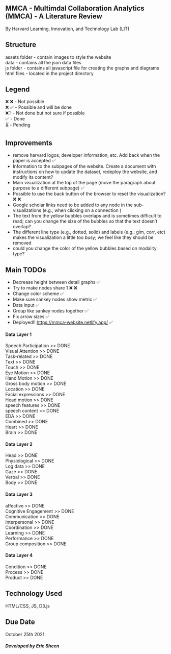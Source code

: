## MMCA - Multimdal Collaboration Analytics (MMCA) - A Literature Review

By Harvard Learning, Innovation, and Technology Lab (LIT)

## Structure

assets folder - contain images to style the website </br>
data - contains all the json data files </br>
js folder - contains all javascript file for creating the graphs and diagrams </br>
html files - located in the project directory </br>

## Legend

❌ ❌ - Not possible </br>
❌ ✅ - Possible and will be done </br>
❌❔ - Not done but not sure if possible </br>
✅ - Done </br>
⏳ - Pending 

## Improvements

- remove harvard logos, developer information, etc. Add back when the paper is accepted ✅ </br>
- Information to the subpages of the website. Create a document with instructions on how to update the dataset, redeploy the website, and modify its content? </br>
- Main visualization at the top of the page (move the paragraph about purpose to a different subpage) ✅ </br>
- Possible to use the back button of the browser to reset the visualization? ❌ ❌ </br> 
- Google scholar links need to be added to any node in the sub-visualizations (e.g., when clicking on a connection ) </br>
- The text from the yellow bubbles overlaps and is sometimes difficult to read; can you change the size of the bubbles so that the text doesn’t overlap? </br>
- The different line type (e.g., dotted, solid) and labels (e.g., glm, corr, etc) makes the visualization a little too busy; we feel like they should be removed </br>
- could you change the color of the yellow bubbles based on modality type? </br>

## Main TODOs

- Decrease height between detail graphs ✅
- Try to make nodes share 1 ❌ ❌ 
- Change color scheme ✅
- Make sure sankey nodes show metric ✅
- Data input ✅
- Group like sankey nodes together ✅
- Fix arrow sizes ✅
- Deployed!! https://mmca-website.netlify.app/ ✅

#### Data Layer 1 
Speech Participation >> DONE </br>
Visual Attention >> DONE </br>
Task-related >> DONE </br>
Text >> DONE </br>
Touch >> DONE </br>
Eye Motion >> DONE </br>
Hand Motion >> DONE </br>
Gross body motion >> DONE </br>
Location >> DONE </br>
Facial expressions >> DONE </br>
Head motion >> DONE </br>
speech features >> DONE </br>
speech content >> DONE </br>
EDA >> DONE </br>
Combined >> DONE </br>
Heart >> DONE </br>
Brain >> DONE </br>

#### Data Layer 2
Head >> DONE </br>
Physiological >> DONE </br>
Log data >> DONE </br>
Gaze >> DONE </br>
Verbal >> DONE </br>
Body >> DONE </br>

#### Data Layer 3
affective >> DONE </br>
Cognitive Engagement >> DONE </br>
Communication >> DONE </br>
Interpersonal >> DONE </br>
Coordination >> DONE </br>
Learning >> DONE </br>
Performance >> DONE </br>
Group composition >> DONE </br>

#### Data Layer 4
Condition >> DONE </br>
Process >> DONE </br>
Product >> DONE

## Technology Used

HTML/CSS, JS, D3.js

## Due Date

October 25th 2021

##### Developed by Eric Sheen
